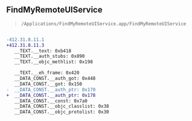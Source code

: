 ## FindMyRemoteUIService

> `/Applications/FindMyRemoteUIService.app/FindMyRemoteUIService`

```diff

-412.31.8.11.1
+412.31.8.11.3
   __TEXT.__text: 0xb418
   __TEXT.__auth_stubs: 0x890
   __TEXT.__objc_methlist: 0x198

   __TEXT.__eh_frame: 0x420
   __DATA_CONST.__auth_got: 0x448
   __DATA_CONST.__got: 0x150
-  __DATA_CONST.__auth_ptr: 0x170
+  __DATA_CONST.__auth_ptr: 0x178
   __DATA_CONST.__const: 0x7a0
   __DATA_CONST.__objc_classlist: 0x38
   __DATA_CONST.__objc_protolist: 0x30

```

